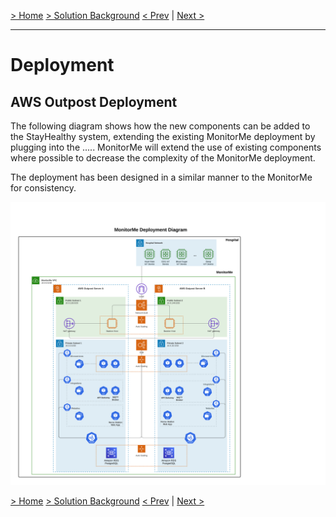 [> Home](../README.md)    [> Solution Background](README.md)
[< Prev](Security.md)  |  [Next >](Roadmap.md)

---

# Deployment

## AWS Outpost Deployment

The following diagram shows how the new components can be added to the StayHealthy system, extending the existing MonitorMe deployment by plugging into the ..... MonitorMe will extend the use of existing components where possible to decrease the complexity of the MonitorMe deployment.

The deployment has been designed in a similar manner to the MonitorMe for consistency.

![AWS Deployment](../assets/Diagrams/MonitorMe_Deployment_Diagram.png)

[> Home](../README.md)    [> Solution Background](README.md)
[< Prev](Security.md)  |  [Next >](Roadmap.md)
